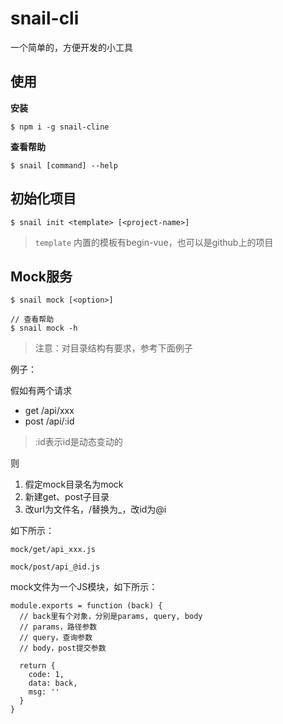 # snail-cli
一个简单的，方便开发的小工具

## 使用

**安装**
```
$ npm i -g snail-cline
```

**查看帮助**
```
$ snail [command] --help
```

## 初始化项目
```
$ snail init <template> [<project-name>]
```
> `template` 内置的模板有begin-vue，也可以是github上的项目

## Mock服务
```
$ snail mock [<option>]

// 查看帮助
$ snail mock -h
```
> 注意：对目录结构有要求，参考下面例子

例子：

假如有两个请求
- get /api/xxx
- post /api/:id
> :id表示id是动态变动的

则
1. 假定mock目录名为mock
1. 新建get、post子目录
1. 改url为文件名，/替换为_，改id为@i

如下所示：

`mock/get/api_xxx.js`

`mock/post/api_@id.js`

mock文件为一个JS模块，如下所示：
```
module.exports = function (back) {
  // back里有个对象，分别是params, query, body
  // params，路径参数
  // query，查询参数
  // body，post提交参数

  return {
    code: 1,
    data: back,
    msg: ''
  }
}
```
